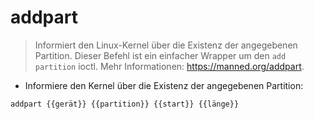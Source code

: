 # addpart

> Informiert den Linux-Kernel über die Existenz der angegebenen Partition.
> Dieser Befehl ist ein einfacher Wrapper um den `add partition` ioctl.
> Mehr Informationen: <https://manned.org/addpart>.

- Informiere den Kernel über die Existenz der angegebenen Partition:

`addpart {{gerät}} {{partition}} {{start}} {{länge}}`
